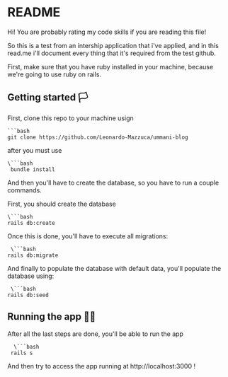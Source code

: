 # README

Hi! You are probably rating my code skills if you are reading this file!

So this is a test from an intership application that i've applied, and in this read.me i'll
document every thing that it's required from the test github.

First, make sure that you have ruby installed in your machine, because we're going to
use ruby on rails.

## Getting started 🏳️

  First, clone this repo to your machine usign 

    ```bash
    git clone https://github.com/Leonardo-Mazzuca/ummani-blog



  after you must use 
  
    \```bash
     bundle install


  And then you'll have to create the database, so 
  you have to run a couple commands.

  First, you should create the database 
  
    \```bash
    rails db:create
  
  
  Once this is done, you'll have to execute all migrations:

     \```bash
    rails db:migrate
   

  And finally to populate the database with default data, you'll
  populate the database using:

     \```bash
    rails db:seed


## Running the app 🏃‍♂️

  After all the last steps are done, you'll be able to run the app

      \```bash
     rails s

      
  And then try to access the app running at http://localhost:3000 !

  



